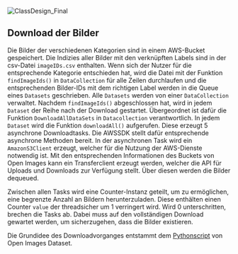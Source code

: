 ![ClassDesign_Final](https://www.plantuml.com/plantuml/png/ZLTVSzeu47_tfz3qYLoW7w2NoJG7IUCvI78DbvcRJX-4lH1TP8jAygKqvRlVhcnZsHQcF82HTbS__VQlFnhBjIqo6KLRdhpm3R1tIwMaUSVUeYXY-4aaDuPDLMwK1BVtvjRfSyxUq80LoPxT20btF8CutnPsPAmM-UQmUCO-i1MgXXHZyyIbIF-4tKZ3cYNFNBC73SO0hOtPQcU1tM-jKFcGcJkLNsTRkolF9yaIGqZsYUiMp6y5cDg-oEsNho6bVy3SgQDg1AlIAMdR--mzSFjy8_8KT92xE4FYPq8FWbwe5EGfeVlNt1apfmG9pRqM6v6Vu6h1NmWQ95Rf7QklZYkrNm-RSRvM_Qil7v_8X7VnIMFyIiePjtpe_3bVWSpnB7E06VQF4pHaxeJW4htM4XiIkYko5UWoBe9ocelyjBLQwfIvkTfKdDHCumf5pvZDXR4Nj6F0NbQt9Vx_KoAjQDzxMJmbzi7bSUCC5nlCZq5d9xqo8VXqxc7THNQpzmciKxtHAYEvS1IvyqPdlPNAP7cn-g9axgmVG5DkOQEq-05f1_uvrObK9BRQSHPwCCxPOw8quFfQAex9pPgThkq6Qc3Fnmb8cIUBR52fEqA4sx-rcKp9hsSVM5p_YNfyTjNRL1J6gkoFGaYi92nOIbmelh4DsD-PeQyzfIWkJfMKcATOha9gqeLJJx4LSo6zgpHrTOboloR8BH0LlNBjPNxhAbw4U28pORQIxpw3AQGre_WwBpBGV2NXekkRoqCakAHjfKK7yIV8qOW5XtAqc6DZi_3TianMJwGSOyBcPgqq7XWsOfq-rK1pee36kR02EzmFJkJN96qhVbem9oYSW6jrZs0joXcoeul4xgD30kxhXp8e792_pR60S7L0h7SB955i9VXNtbLFOnOJRKy2NXc5vRX50BDKlQ1qT1TpuAH7n2qXpZRDKUEgylo2yQvhWrskiDY6AvSJgRqQqUnrIYHzbo8NFoUJ_cbU2LtCosJok6udKh-G_ce6JR2jVeyjPAZGblVxmiGLo7ZMjzg9jbBm28AUxFGPaXSgLsNaTXAbVKK_NCS4ZcKLSB-epzHhZhKrhLeN7ZqOvkTiZTE7upjEWo1eEfbJfflQa06ka-VoprcGrtt7JxZHSf18gSbXG2Q5rf3RlmeeuAAqwDSs73gxJkabTzbfI8eDYNN8UA5njdgMJRShPTE6mm7I-nMZvjuvzChiygIjdgW2Kr3VAjSpgdzaPydDYtV-zRU2IpEgcKjKjkKwDBXNWchrBuO8mv-0p58zEWpTqjXpL0kTxory9oZ0ouTIgKPtZgdRKYsjxwEOq5cAd3A_AuL8aEYQ9y0QYKFuu9kEb_OFMcqqp_oqhvPQuTHKZkcp4WcCZbQrCVExJD9qcKxGL_LJ9AvHL5QFDAXklYYTm0p74jlCwjwe7WYR1U8RrLCoutfZ0cRTs8eIBIpVuHYMVUs50vUtoyNSlJ9Mr7bke168lD1mEZWaxKFwjDlI7nZ21YQinj64Twg18t_XRbfF3xVugZewO622Qjdm652ECQqfvi31PMd07Ah36k-nzOTZMiYh5wxsmDzhVU_V_xniw1tQT-HsMfhoagOzRlvMxNY3P4VtOlBbMQGfv5ydpLGIjGkGBrE_6aO-xSt-PPrtqKV8qoAJ_mC0 "ClassDesign_Final")

## Download der Bilder
Die Bilder der verschiedenen Kategorien sind in einem AWS-Bucket gespeichert. Die Indizies aller Bilder mit den verknüpften Labels sind in der csv-Datei `imageIDs.csv` enthalten. Wenn sich der Nutzer für die entsprechende Kategorie entschieden hat, wird die Datei mit der Funktion `findImageIds()` in `DataCollection` für alle Zeilen durchlaufen und die entsprechenden Bilder-IDs mit dem richtigen Label werden in die Queue eines `Datasets` geschrieben. Alle `Datasets` werden von einer `DataCollection` verwaltet. Nachdem `findImageIds()` abgeschlossen hat, wird in jedem `Dataset` der Reihe nach der Download gestartet. Übergeordnet ist dafür die Funktion `DownloadAllDataSets` in `Datacollection`  verantwortlich. In jedem `Dataset` wird die Funktion `downloadAll()` aufgerufen. Diese erzeugt 5 asynchrone Downloadtasks. Die AWSSDK stellt dafür entsprechende asynchrone Methoden bereit. In der asynchronen Task wird ein `AmazonS3Client` erzeugt, welcher für die Nutzung der AWS-Dienste notwendig ist. Mit den entsprechenden Informationen des Buckets von Open Images kann ein Transferclient erzeugt werden, welcher die API für Uploads und Downloads zur Verfügung stellt. Über diesen werden die Bilder dequeued.

Zwischen allen Tasks wird eine Counter-Instanz geteilt, um zu ermöglichen, eine begrenzte Anzahl an Bildern herunterzuladen. Diese enthälten einen Counter `value` der threadsicher um 1 verringert wird. Wird 0 unterschritten, brechen die Tasks ab. Dabei muss auf den vollständigen Download gewartet werden, um sicherzugehen, dass die Bilder existieren.

Die Grundidee des Downloadvorganges entstammt dem [Pythonscript](https://raw.githubusercontent.com/openimages/dataset/master/downloader.py) von Open Images Dataset.
